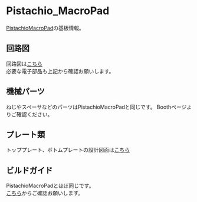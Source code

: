 # Pistachio_MacroPad

[PistachioMacroPad](https://rates.booth.pm/items/2531312)の基板情報。

## 回路図
回路図は[こちら](./schema.pdf)<br>
必要な電子部品も上記から確認お願いします。

## 機械パーツ
ねじやスペーサなどのパーツはPistachioMacroPadと同じです。
Boothページよりご確認ください。

## プレート類
トッププレート、ボトムプレートの設計図面は[こちら](./CAD)

## ビルドガイド
PistachioMacroPadとほぼ同じです。<br>
[こちら](https://ratelog.net/pistachiomacropad-build-guide/)からご確認お願いします。
